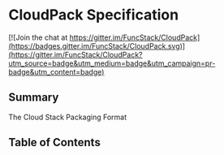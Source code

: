 # CloudPack Specification

[![Join the chat at https://gitter.im/FuncStack/CloudPack](https://badges.gitter.im/FuncStack/CloudPack.svg)](https://gitter.im/FuncStack/CloudPack?utm_source=badge&utm_medium=badge&utm_campaign=pr-badge&utm_content=badge)

## Summary

The Cloud Stack Packaging Format

## Table of Contents
